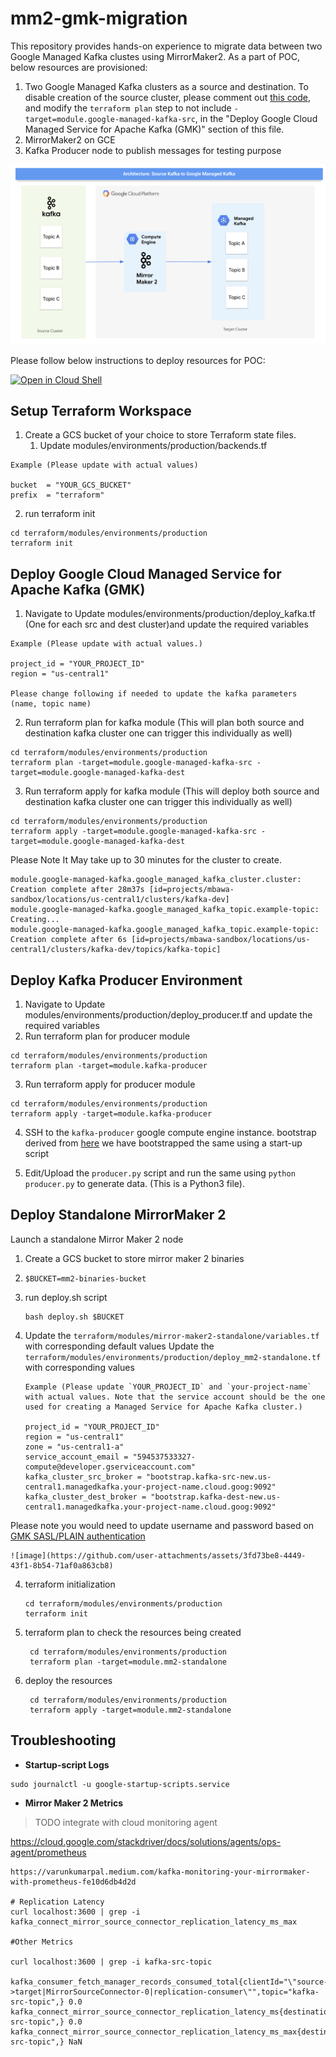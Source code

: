# mm2-gmk-migration
This repository provides hands-on experience to migrate data between two Google Managed Kafka clustes using MirrorMaker2. As a part of POC, below resources are provisioned:
1. Two Google Managed Kafka clusters as a source and destination. To disable creation of the source cluster, please comment out [this code](https://github.com/GoogleCloudPlatform/professional-services/blob/main/examples/mm2-gmk-migration/terraform/modules/environments/production/deploy_kafka.tf#L1), and modify the `terraform plan` step to not include `-target=module.google-managed-kafka-src`, in the "Deploy Google Cloud Managed Service for Apache Kafka (GMK)" section of this file. 
2. MirrorMaker2 on GCE
3. Kafka Producer node to publish messages for testing purpose

<img src="./static/Kafka Migration using MM2.png" alt="drawing" width="600"/>

Please follow below instructions to deploy resources for POC:

[![Open in Cloud Shell](http://gstatic.com/cloudssh/images/open-btn.svg)](https://console.cloud.google.com/cloudshell/editor?cloudshell_git_repo=https%3A%2F%2Fgithub.com%2Fmandeeptrehan%2Fmm2-gmk-migration.git)

## Setup Terraform Workspace

1. Create a GCS bucket of your choice to store Terraform state files. 
   1. Update modules/environments/production/backends.tf
```
Example (Please update with actual values)

bucket  = "YOUR_GCS_BUCKET"
prefix  = "terraform" 
```
2. run terraform init
```
cd terraform/modules/environments/production
terraform init
```

## Deploy Google Cloud Managed Service for Apache Kafka (GMK)
1. Navigate to Update modules/environments/production/deploy_kafka.tf (One for each src and dest cluster)and update the required variables
```
Example (Please update with actual values.)

project_id = "YOUR_PROJECT_ID"
region = "us-central1"

Please change following if needed to update the kafka parameters (name, topic name)
```
2. Run terraform plan for kafka module (This will plan both source and destination kafka cluster one can trigger this individually as well)
```
cd terraform/modules/environments/production
terraform plan -target=module.google-managed-kafka-src -target=module.google-managed-kafka-dest
```
3. Run terraform apply for kafka module (This will deploy both source and destination kafka cluster one can trigger this individually as well)
```
cd terraform/modules/environments/production
terraform apply -target=module.google-managed-kafka-src -target=module.google-managed-kafka-dest
```

Please Note It May take up to 30 minutes for the cluster to create.
```
module.google-managed-kafka.google_managed_kafka_cluster.cluster: Creation complete after 28m37s [id=projects/mbawa-sandbox/locations/us-central1/clusters/kafka-dev]
module.google-managed-kafka.google_managed_kafka_topic.example-topic: Creating...
module.google-managed-kafka.google_managed_kafka_topic.example-topic: Creation complete after 6s [id=projects/mbawa-sandbox/locations/us-central1/clusters/kafka-dev/topics/kafka-topic]
```

## Deploy Kafka Producer Environment
1. Navigate to Update modules/environments/production/deploy_producer.tf and update the required variables
2. Run terraform plan for producer module
```
cd terraform/modules/environments/production
terraform plan -target=module.kafka-producer
```
3. Run terraform apply for producer module
```
cd terraform/modules/environments/production
terraform apply -target=module.kafka-producer
```

4. SSH to the `kafka-producer` google compute engine instance.
bootstrap derived from [here](https://cloud.google.com/managed-service-for-apache-kafka/docs/quickstart-python)
we have bootstrapped the same using a start-up script


5. Edit/Upload the `producer.py` script and run the same using `python producer.py` to generate data. (This is a Python3 file).


## Deploy Standalone MirrorMaker 2

Launch a standalone Mirror Maker 2 node
1. Create a GCS bucket to store mirror maker 2 binaries
2.  ```
    $BUCKET=mm2-binaries-bucket
    ```
3. run deploy.sh script
    ```
    bash deploy.sh $BUCKET
    ```
4. Update the `terraform/modules/mirror-maker2-standalone/variables.tf` with corresponding default values
   Update the `terraform/modules/environments/production/deploy_mm2-standalone.tf` with corresponding values
    ```
    Example (Please update `YOUR_PROJECT_ID` and `your-project-name` with actual values. Note that the service account should be the one used for creating a Managed Service for Apache Kafka cluster.)
    
    project_id = "YOUR_PROJECT_ID"
    region = "us-central1"
    zone = "us-central1-a"
    service_account_email = "594537533327-compute@developer.gserviceaccount.com"
    kafka_cluster_src_broker = "bootstrap.kafka-src-new.us-central1.managedkafka.your-project-name.cloud.goog:9092"
    kafka_cluster_dest_broker = "bootstrap.kafka-dest-new.us-central1.managedkafka.your-project-name.cloud.goog:9092"
    ```
Please note you would need to update username and password based on [GMK SASL/PLAIN authentication](https://cloud.google.com/managed-service-for-apache-kafka/docs/authentication-kafka#sasl-plain)

    
    ![image](https://github.com/user-attachments/assets/3fd73be8-4449-43f1-8b54-71af0a863cb8)

  

4. terraform initialization
    ```
    cd terraform/modules/environments/production
    terraform init
    ```

5. terraform plan to check the resources being created

   ```
    cd terraform/modules/environments/production
    terraform plan -target=module.mm2-standalone
   ```

6. deploy the resources
   ```
    cd terraform/modules/environments/production
    terraform apply -target=module.mm2-standalone
   ```

## Troubleshooting 

* **Startup-script Logs**
```
sudo journalctl -u google-startup-scripts.service
```

* **Mirror Maker 2 Metrics**

> TODO integrate with cloud monitoring agent 

https://cloud.google.com/stackdriver/docs/solutions/agents/ops-agent/prometheus

```
https://varunkumarpal.medium.com/kafka-monitoring-your-mirrormaker-with-prometheus-fe10d6db4d2d

# Replication Latency 
curl localhost:3600 | grep -i kafka_connect_mirror_source_connector_replication_latency_ms_max

#Other Metrics

curl localhost:3600 | grep -i kafka-src-topic

kafka_consumer_fetch_manager_records_consumed_total{clientId="\"source->target|MirrorSourceConnector-0|replication-consumer\"",topic="kafka-src-topic",} 0.0
kafka_connect_mirror_source_connector_replication_latency_ms{destination="target",partition="0",topic="source.kafka-src-topic",} 0.0
kafka_connect_mirror_source_connector_replication_latency_ms_max{destination="target",partition="1",topic="source.kafka-src-topic",} NaN
```
